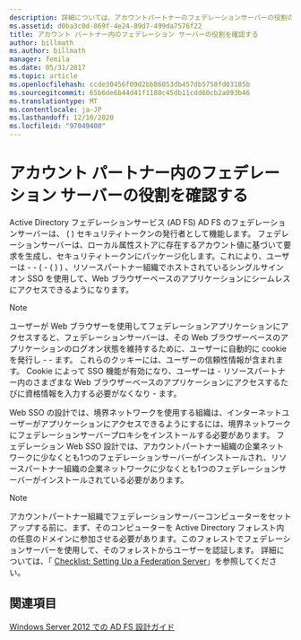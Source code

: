 ```yaml
---
description: 詳細については、アカウントパートナーのフェデレーションサーバーの役割の確認に関するページを参照してください。
ms.assetid: d0ba3c0d-869f-4e24-89d7-499da7576f22
title: アカウント パートナー内のフェデレーション サーバーの役割を確認する
author: billmath
ms.author: billmath
manager: femila
ms.date: 05/31/2017
ms.topic: article
ms.openlocfilehash: ccde30456f09d2bb86053db457db5758fd03185b
ms.sourcegitcommit: 65b6de6b44d41f1180c45db11cdd60cb2a093b46
ms.translationtype: MT
ms.contentlocale: ja-JP
ms.lasthandoff: 12/10/2020
ms.locfileid: "97049400"
---
```

# <a name="review-the-role-of-the-federation-server-in-the-account-partner"></a>アカウント パートナー内のフェデレーション サーバーの役割を確認する

Active Directory フェデレーションサービス (AD FS) AD FS のフェデレーションサーバーは、 \( \) セキュリティトークンの発行者として機能します。 フェデレーションサーバーは、ローカル属性ストアに存在するアカウント値に基づいて要求を生成し、セキュリティトークンにパッケージ化します。これにより、ユーザーは \- \- \( \- \( \) \) 、リソースパートナー組織でホストされているシングルサインオン SSO を使用して、Web ブラウザーベースのアプリケーションにシームレスにアクセスできるようになります。

> [!NOTE]
> ユーザーが Web ブラウザーを使用してフェデレーションアプリケーションにアクセスすると、フェデレーションサーバーは、その Web ブラウザーベースのアプリケーションのログオン状態を維持するために、ユーザーに自動的に cookie を発行し \- \- ます。 これらのクッキーには、ユーザーの信頼性情報が含まれます。 Cookie によって SSO 機能が有効になり、ユーザーは \- リソースパートナー内のさまざまな Web ブラウザーベースのアプリケーションにアクセスするたびに資格情報を入力する必要がなくなり \- ます。

Web SSO の設計では、境界ネットワークを使用する組織は、インターネットユーザーがアプリケーションにアクセスできるようにするには、境界ネットワークにフェデレーションサーバープロキシをインストールする必要があります。 フェデレーション Web SSO 設計では、アカウントパートナー組織の企業ネットワークに少なくとも1つのフェデレーションサーバーがインストールされ、リソースパートナー組織の企業ネットワークに少なくとも1つのフェデレーションサーバーがインストールされている必要があります。

> [!NOTE]
> アカウントパートナー組織でフェデレーションサーバーコンピューターをセットアップする前に、まず、そのコンピューターを Active Directory フォレスト内の任意のドメインに参加させる必要があります。このフォレストでフェデレーションサーバーを使用して、そのフォレストからユーザーを認証します。 詳細については、「 [Checklist: Setting Up a Federation Server](../../ad-fs/deployment/Checklist--Setting-Up-a-Federation-Server.md)」を参照してください。

## <a name="see-also"></a>関連項目
[Windows Server 2012 での AD FS 設計ガイド](AD-FS-Design-Guide-in-Windows-Server-2012.md)
